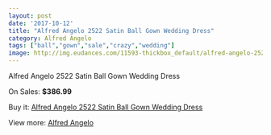 ```yaml
---
layout: post
date: '2017-10-12'
title: "Alfred Angelo 2522 Satin Ball Gown Wedding Dress"
category: Alfred Angelo
tags: ["ball","gown","sale","crazy","wedding"]
image: http://img.eudances.com/11593-thickbox_default/alfred-angelo-2522-satin-ball-gown-wedding-dress.jpg
---
```

Alfred Angelo 2522 Satin Ball Gown Wedding Dress

On Sales: **$386.99**
<a href="https://www.eudances.com/en/alfred-angelo/3670-alfred-angelo-2522-satin-ball-gown-wedding-dress.html"><amp-img layout="responsive" width="600" height="600" src="//img.eudances.com/11593-thickbox_default/alfred-angelo-2522-satin-ball-gown-wedding-dress.jpg" alt="Alfred Angelo 2522 Satin Ball Gown Wedding Dress 0" /></a>
<a href="https://www.eudances.com/en/alfred-angelo/3670-alfred-angelo-2522-satin-ball-gown-wedding-dress.html"><amp-img layout="responsive" width="600" height="600" src="//img.eudances.com/11596-thickbox_default/alfred-angelo-2522-satin-ball-gown-wedding-dress.jpg" alt="Alfred Angelo 2522 Satin Ball Gown Wedding Dress 1" /></a>
<a href="https://www.eudances.com/en/alfred-angelo/3670-alfred-angelo-2522-satin-ball-gown-wedding-dress.html"><amp-img layout="responsive" width="600" height="600" src="//img.eudances.com/11595-thickbox_default/alfred-angelo-2522-satin-ball-gown-wedding-dress.jpg" alt="Alfred Angelo 2522 Satin Ball Gown Wedding Dress 2" /></a>
<a href="https://www.eudances.com/en/alfred-angelo/3670-alfred-angelo-2522-satin-ball-gown-wedding-dress.html"><amp-img layout="responsive" width="600" height="600" src="//img.eudances.com/11594-thickbox_default/alfred-angelo-2522-satin-ball-gown-wedding-dress.jpg" alt="Alfred Angelo 2522 Satin Ball Gown Wedding Dress 3" /></a>

Buy it: [Alfred Angelo 2522 Satin Ball Gown Wedding Dress](https://www.eudances.com/en/alfred-angelo/3670-alfred-angelo-2522-satin-ball-gown-wedding-dress.html "Alfred Angelo 2522 Satin Ball Gown Wedding Dress")

View more: [Alfred Angelo](https://www.eudances.com/en/36-alfred-angelo "Alfred Angelo")